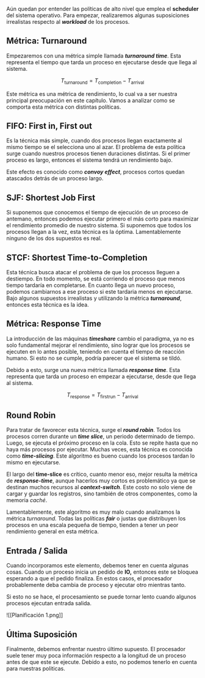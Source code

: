 Aún quedan por entender las políticas de alto nivel que emplea el **scheduler** del sistema operativo. Para empezar, realizaremos algunas suposiciones irrealistas respecto al ***workload*** de los procesos.

## Métrica: Turnaround

Empezaremos con una métrica simple llamada ***turnaround time***. Esta representa el tiempo que tarda un proceso en ejecutarse desde que llega al sistema.

$$
T_{\text{turnaround}} = T_{\text{completion}} - T_{\text{arrival}}
$$

Este métrica es una métrica de rendimiento, lo cual va a ser nuestra principal preocupación en este capítulo. Vamos a analizar como se comporta esta métrica con distintas políticas.

## FIFO: First in, First out

Es la técnica más simple, cuando dos procesos llegan exactamente al mismo tiempo se el selecciona uno al azar. El problema de esta política surge cuando nuestros procesos tienen duraciones distintas. Si el primer proceso es largo, entonces el sistema tendrá un rendimiento bajo.

Este efecto es conocido como ***convoy effect***, procesos cortos quedan atascados detrás de un proceso largo.

## SJF: Shortest Job First

Si suponemos que conocemos el tiempo de ejecución de un proceso de antemano, entonces podemos ejecutar primero el más corto para maximizar el rendimiento promedio de nuestro sistema. Si suponemos que todos los procesos llegan a la vez, esta técnica es la óptima. Lamentablemente ninguno de los dos supuestos es real.

## STCF: Shortest Time-to-Completion

Esta técnica busca atacar el problema de que los procesos lleguen a destiempo. En todo momento, se está corriendo el proceso que menos tiempo tardaría en completarse. En cuanto llega un nuevo proceso, podemos cambiarnos a ese proceso si este tardaria menos en ejecutarse. Bajo algunos supuestos irrealistas y utilizando la métrica ***turnaround***, entonces esta técnica es la idea.

## Métrica: Response Time

La introducción de las máquinas ***timeshare*** cambio el paradigma, ya no es solo fundamental mejorar el rendimiento, sino lograr que los procesos se ejecuten en lo antes posible, teniendo en cuenta el tiempo de reacción humano. Si esto no se cumple, podría parecer que el sistema se tildó.

Debido a esto, surge una nueva métrica llamada ***response time***. Esta representa que tarda un proceso en empezar a ejecutarse, desde que llega al sistema.

$$
T_{\text{response}} = T_{\text{firstrun}} - T_{\text{arrival}}
$$

## Round Robin

Para tratar de favorecer esta técnica, surge el ***round robin***. Todos los procesos corren durante un ***time slice***, un periodo determinado de tiempo. Luego, se ejecuta el próximo proceso en la cola. Esto se repite hasta que no haya más procesos por ejecutar. Muchas veces, esta técnica es conocida como ***time-slicing***. Este algoritmo es bueno cuando los procesos tardan lo mismo en ejecutarse.

El largo del **time-slice** es crítico, cuanto menor eso, mejor resulta la métrica de ***response-time***, aunque hacerlos muy cortos es problemático ya que se destinan muchos recursos al ***context-switch***. Este costo no solo viene de cargar y guardar los registros, sino también de otros componentes, como la memoria *caché*.

Lamentablemente, este algoritmo es muy malo cuando analizamos la métrica *turnaround.* Todas las políticas ***fair*** o justas que distribuyen los procesos en una escala pequeña de tiempo, tienden a tener un peor rendimiento general en esta métrica.

## Entrada / Salida

Cuando incorporamos este elemento, debemos tener en cuenta algunas cosas. Cuando un proceso inicia un pedido de **IO,** entonces este se bloquea esperando a que el pedido finaliza. En estos casos, el procesador probablemente deba cambia de proceso y ejecutar otro mientras tanto.

Si esto no se hace, el procesamiento se puede tornar lento cuando algunos procesos ejecutan entrada salida.

![[Planificación 1.png]]

## Última Suposición

Finalmente, debemos enfrentar nuestro último supuesto. El procesador suele tener muy poca información respecto a la longitud de un proceso antes de que este se ejecute. Debido a esto, no podemos tenerlo en cuenta para nuestras politicas.
